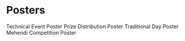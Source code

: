 # Posters
Technical Event Poster
Prize Distribution Poster
Traditional Day Poster
Mehendi Competition Poster
